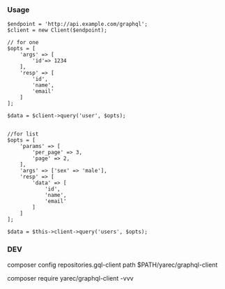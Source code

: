 
### Usage

    $endpoint = 'http://api.example.com/graphql';
    $client = new Client($endpoint);

    // for one
    $opts = [
        'args' => [
            'id'=> 1234
        ],
        'resp' => [
            'id',
            'name',
            'email'
        ]
    ];

    $data = $client->query('user', $opts);


    //for list
    $opts = [
        'params' => [
            'per_page' => 3,
            'page' => 2,
        ],
        'args' => ['sex' => 'male'],
        'resp' => [
            'data' => [
                'id',
                'name',
                'email'
            ]
        ]
    ];

    $data = $this->client->query('users', $opts);

### DEV

composer config repositories.gql-client path $PATH/yarec/graphql-client

composer require yarec/graphql-client -vvv
